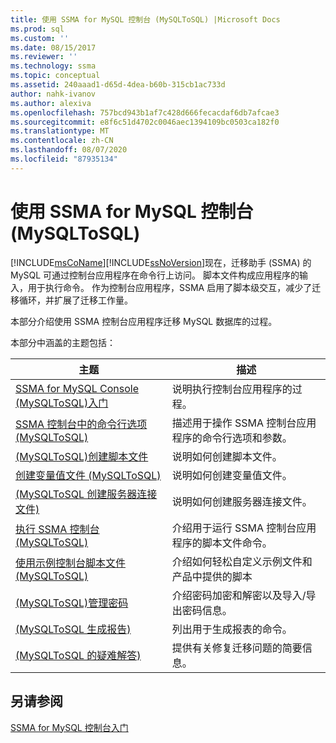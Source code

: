 ```yaml
---
title: 使用 SSMA for MySQL 控制台 (MySQLToSQL) |Microsoft Docs
ms.prod: sql
ms.custom: ''
ms.date: 08/15/2017
ms.reviewer: ''
ms.technology: ssma
ms.topic: conceptual
ms.assetid: 240aaad1-d65d-4dea-b60b-315cb1ac733d
author: nahk-ivanov
ms.author: alexiva
ms.openlocfilehash: 757bcd943b1af7c428d666fecacdaf6db7afcae3
ms.sourcegitcommit: e8f6c51d4702c0046aec1394109bc0503ca182f0
ms.translationtype: MT
ms.contentlocale: zh-CN
ms.lasthandoff: 08/07/2020
ms.locfileid: "87935134"
---
```

# <a name="working-with-ssma-for-mysql-console-mysqltosql"></a>使用 SSMA for MySQL 控制台 (MySQLToSQL)
[!INCLUDE[msCoName](../../includes/msconame_md.md)][!INCLUDE[ssNoVersion](../../includes/ssnoversion-md.md)]现在，迁移助手 (SSMA) 的 MySQL 可通过控制台应用程序在命令行上访问。 脚本文件构成应用程序的输入，用于执行命令。 作为控制台应用程序，SSMA 启用了脚本级交互，减少了迁移循环，并扩展了迁移工作量。  
  
本部分介绍使用 SSMA 控制台应用程序迁移 MySQL 数据库的过程。  
  
本部分中涵盖的主题包括：  
  
|主题|描述|  
|-|-|  
|[SSMA for MySQL Console &#40;MySQLToSQL&#41;入门](../../ssma/mysql/getting-started-with-ssma-for-mysql-console-mysqltosql.md)|说明执行控制台应用程序的过程。|  
|[SSMA 控制台中的命令行选项 &#40;MySQLToSQL&#41;](../../ssma/mysql/command-line-options-in-ssma-console-mysqltosql.md)|描述用于操作 SSMA 控制台应用程序的命令行选项和参数。|  
|[&#40;MySQLToSQL&#41;创建脚本文件](../../ssma/mysql/creating-script-files-mysqltosql.md)|说明如何创建脚本文件。|  
|[创建变量值文件 &#40;MySQLToSQL&#41;](../../ssma/mysql/creating-variable-value-files-mysqltosql.md)|说明如何创建变量值文件。|  
|[&#40;MySQLToSQL 创建服务器连接文件&#41;](../../ssma/mysql/creating-the-server-connection-files-mysqltosql.md)|说明如何创建服务器连接文件。|  
|[执行 SSMA 控制台 &#40;MySQLToSQL&#41;](../../ssma/mysql/executing-the-ssma-console-mysqltosql.md)|介绍用于运行 SSMA 控制台应用程序的脚本文件命令。|  
|[使用示例控制台脚本文件 &#40;MySQLToSQL&#41;](../../ssma/mysql/working-with-the-sample-console-script-files-mysqltosql.md)|介绍如何轻松自定义示例文件和产品中提供的脚本|  
|[&#40;MySQLToSQL&#41;管理密码](../../ssma/mysql/managing-passwords-mysqltosql.md)|介绍密码加密和解密以及导入/导出密码信息。|  
|[&#40;MySQLToSQL 生成报告&#41;](../../ssma/mysql/generating-reports-mysqltosql.md)|列出用于生成报表的命令。|  
|[&#40;MySQLToSQL 的疑难解答&#41;](../../ssma/mysql/troubleshooting-mysqltosql.md)|提供有关修复迁移问题的简要信息。|  
  
## <a name="see-also"></a>另请参阅  
[SSMA for MySQL 控制台入门](getting-started-with-ssma-for-mysql-console-mysqltosql.md)  
  
